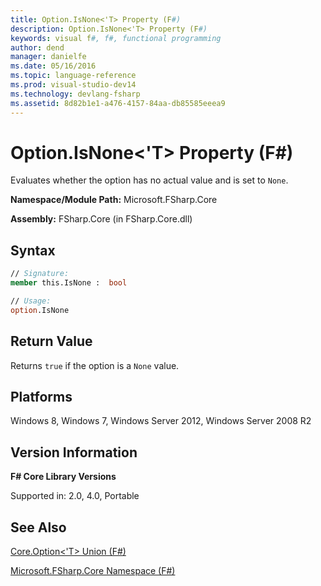 ```yaml
---
title: Option.IsNone<'T> Property (F#)
description: Option.IsNone<'T> Property (F#)
keywords: visual f#, f#, functional programming
author: dend
manager: danielfe
ms.date: 05/16/2016
ms.topic: language-reference
ms.prod: visual-studio-dev14
ms.technology: devlang-fsharp
ms.assetid: 8d82b1e1-a476-4157-84aa-db85585eeea9
---
```


# Option.IsNone<'T> Property (F#)

Evaluates whether the option has no actual value and is set to `None`.

**Namespace/Module Path:** Microsoft.FSharp.Core

**Assembly:** FSharp.Core (in FSharp.Core.dll)


## Syntax

```fsharp
// Signature:
member this.IsNone :  bool

// Usage:
option.IsNone
```

## Return Value

Returns `true` if the option is a `None` value.

## Platforms
Windows 8, Windows 7, Windows Server 2012, Windows Server 2008 R2

## Version Information
**F# Core Library Versions**

Supported in: 2.0, 4.0, Portable

## See Also
[Core.Option&#60;'T&#62; Union &#40;F&#35;&#41;](Core.Option%5B%27T%5D-Union-%5BFSharp%5D.md)

[Microsoft.FSharp.Core Namespace &#40;F&#35;&#41;](Microsoft.FSharp.Core-Namespace-%5BFSharp%5D.md)

